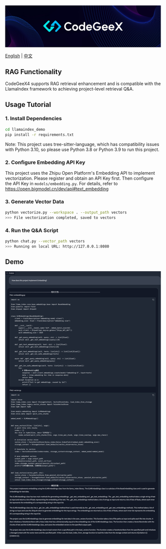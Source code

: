 ![](../resources/logo.jpeg)

[English](README.md) | [中文](README_zh.md)

## RAG Functionality

CodeGeeX4 supports RAG retrieval enhancement and is compatible with the LlamaIndex framework to achieving project-level retrieval Q&A.

## Usage Tutorial

### 1. Install Dependencies

```bash
cd llamaindex_demo
pip install -r requirements.txt
```

Note: This project uses tree-sitter-language, which has compatibility issues with Python 3.10, so please use Python 3.8 or Python 3.9 to run
this project.

### 2. Configure Embedding API Key

This project uses the Zhipu Open Platform's Embedding API to implement vectorization. Please register and obtain an API Key first.
Then configure the API Key in `models/embedding.py`.
For details, refer to https://open.bigmodel.cn/dev/api#text_embedding

### 3. Generate Vector Data

```bash
python vectorize.py --workspace . --output_path vectors
>>> File vectorization completed, saved to vectors
```

### 4. Run the Q&A Script

```bash
python chat.py --vector_path vectors
>>> Running on local URL: http://127.0.0.1:8080
```

## Demo

![](resources/demo.png)